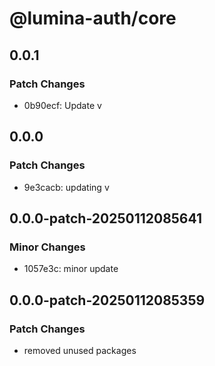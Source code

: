 # @lumina-auth/core

## 0.0.1

### Patch Changes

- 0b90ecf: Update v

## 0.0.0

### Patch Changes

- 9e3cacb: updating v

## 0.0.0-patch-20250112085641

### Minor Changes

- 1057e3c: minor update

## 0.0.0-patch-20250112085359

### Patch Changes

- removed unused packages
